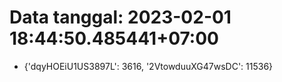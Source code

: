 # Data tanggal: 2023-02-01 18:44:50.485441+07:00

* {'dqyHOEiU1US3897L': 3616, '2VtowduuXG47wsDC': 11536}
